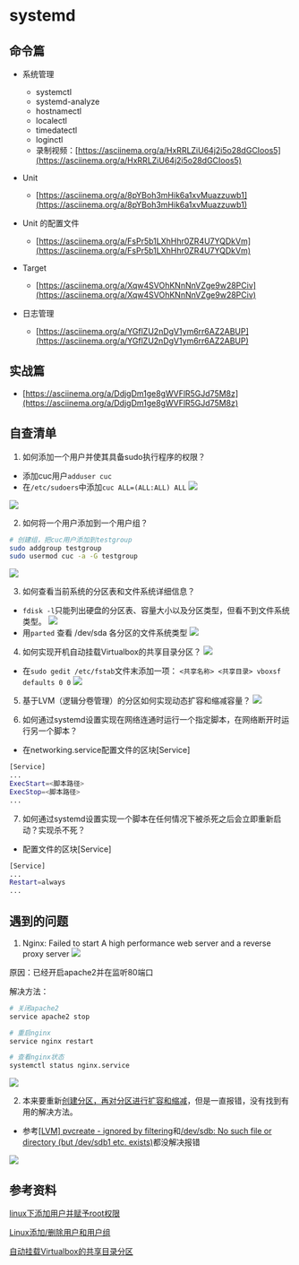 # systemd
## 命令篇
- 系统管理
  - systemctl
  - systemd-analyze
  - hostnamectl
  - localectl
  - timedatectl
  - loginctl
  - 录制视频：[https://asciinema.org/a/HxRRLZiU64j2i5o28dGCIoos5](https://asciinema.org/a/HxRRLZiU64j2i5o28dGCIoos5)

- Unit
  - [https://asciinema.org/a/8pYBoh3mHik6a1xvMuazzuwb1](https://asciinema.org/a/8pYBoh3mHik6a1xvMuazzuwb1)

- Unit 的配置文件
  - [https://asciinema.org/a/FsPr5b1LXhHhr0ZR4U7YQDkVm](https://asciinema.org/a/FsPr5b1LXhHhr0ZR4U7YQDkVm)

- Target
  - [https://asciinema.org/a/Xqw4SVOhKNnNnVZge9w28PCiv](https://asciinema.org/a/Xqw4SVOhKNnNnVZge9w28PCiv)

- 日志管理
  - [https://asciinema.org/a/YGflZU2nDgV1ym6rr6AZ2ABUP](https://asciinema.org/a/YGflZU2nDgV1ym6rr6AZ2ABUP)

## 实战篇
- [https://asciinema.org/a/DdjgDm1ge8gWVFlR5GJd75M8z](https://asciinema.org/a/DdjgDm1ge8gWVFlR5GJd75M8z)

## 自查清单
1. 如何添加一个用户并使其具备sudo执行程序的权限？
  - 添加cuc用户`adduser cuc`
  - 在`/etc/sudoers`中添加`cuc ALL=(ALL:ALL) ALL`
![](images/4.PNG)

![](images/5.PNG)

2. 如何将一个用户添加到一个用户组？
```bash
# 创建组，把cuc用户添加到testgroup
sudo addgroup testgroup
sudo usermod cuc -a -G testgroup
```
![](images/6.PNG)

3. 如何查看当前系统的分区表和文件系统详细信息？
  - `fdisk -l`只能列出硬盘的分区表、容量大小以及分区类型，但看不到文件系统类型。
![](images/7.PNG)
  - 用`parted` 查看 /dev/sda 各分区的文件系统类型
![](images/8.PNG)
4. 如何实现开机自动挂载Virtualbox的共享目录分区？
![](images/9.PNG)

- 在`sudo gedit /etc/fstab`文件末添加一项：
`<共享名称> <共享目录> vboxsf defaults 0 0`
![](images/10.PNG)

5. 基于LVM（逻辑分卷管理）的分区如何实现动态扩容和缩减容量？
![](images/12.PNG)

6. 如何通过systemd设置实现在网络连通时运行一个指定脚本，在网络断开时运行另一个脚本？
- 在networking.service配置文件的区块[Service]
```bash
[Service]
...
ExecStart=<脚本路径>
ExecStop=<脚本路径>
...
```
7. 如何通过systemd设置实现一个脚本在任何情况下被杀死之后会立即重新启动？实现杀不死？
  - 配置文件的区块[Service]
  ```bash
  [Service]
  ...
  Restart=always
  ...
  ```

## 遇到的问题
1. Nginx: Failed to start A high performance web server and a reverse proxy server
![](images/1.PNG)

原因：已经开启apache2并在监听80端口

解决方法：

```bash
# 关闭apache2
service apache2 stop

# 重启nginx
service nginx restart

# 查看nginx状态
systemctl status nginx.service
```
![](images/2.PNG)

2. 本来要重新[创建分区，再对分区进行扩容和缩减](https://blog.csdn.net/xinxing__8185/article/details/51443930)，但是一直报错，没有找到有用的解决方法。

  - 参考[[LVM] pvcreate - ignored by filtering](https://www.linuxquestions.org/questions/linux-newbie-8/%5Blvm%5D-pvcreate-ignored-by-filtering-4175559389/)和[/dev/sdb: No such file or directory (but /dev/sdb1 etc. exists)](https://unix.stackexchange.com/questions/56516/dev-sdb-no-such-file-or-directory-but-dev-sdb1-etc-exists)都没解决报错

![](images/13.PNG)

## 参考资料
[linux下添加用户并赋予root权限](https://blog.csdn.net/stormbjm/article/details/9086163)

[Linux添加/删除用户和用户组](https://www.cnblogs.com/xd502djj/archive/2011/11/23/2260094.html)

[自动挂载Virtualbox的共享目录分区](https://askubuntu.com/questions/252853/how-to-mount-a-virtualbox-shared-folder-at-startup)

